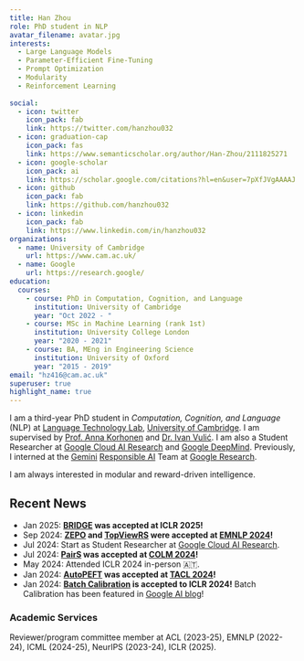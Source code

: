 ```yaml
---
title: Han Zhou
role: PhD student in NLP
avatar_filename: avatar.jpg
interests:
  - Large Language Models
  - Parameter-Efficient Fine-Tuning
  - Prompt Optimization
  - Modularity
  - Reinforcement Learning
  
social:
  - icon: twitter
    icon_pack: fab
    link: https://twitter.com/hanzhou032
  - icon: graduation-cap 
    icon_pack: fas
    link: https://www.semanticscholar.org/author/Han-Zhou/2111825271
  - icon: google-scholar
    icon_pack: ai
    link: https://scholar.google.com/citations?hl=en&user=7pXfJVgAAAAJ
  - icon: github
    icon_pack: fab
    link: https://github.com/hanzhou032
  - icon: linkedin
    icon_pack: fab
    link: https://www.linkedin.com/in/hanzhou032
organizations:
  - name: University of Cambridge
    url: https://www.cam.ac.uk/
  - name: Google
    url: https://research.google/
education:
  courses:
    - course: PhD in Computation, Cognition, and Language
      institution: University of Cambridge
      year: "Oct 2022 - "
    - course: MSc in Machine Learning (rank 1st)
      institution: University College London
      year: "2020 - 2021"
    - course: BA, MEng in Engineering Science
      institution: University of Oxford
      year: "2015 - 2019"
email: "hz416@cam.ac.uk"
superuser: true
highlight_name: true
---
```

I am a third-year PhD student in *Computation, Cognition, and Language* (NLP) at [Language Technology Lab](https://ltl.mmll.cam.ac.uk/), [University of Cambridge](https://www.cam.ac.uk/). I am supervised by [Prof. Anna Korhonen](https://sites.google.com/site/annakorhonen/) and [Dr. Ivan Vulić](https://sites.google.com/site/ivanvulic/). I am also a Student Researcher at [Google Cloud AI Research](https://research.google/) and [Google DeepMind](https://www.deepmind.com/). Previously, I interned at the [Gemini](https://deepmind.google/technologies/gemini/#introduction) [Responsible AI](https://research.google/teams/responsible-ai/) Team at [Google Research](https://research.google/).

I am always interested in modular and reward-driven intelligence. 

## Recent News
  - Jan 2025: **[BRIDGE](https://www.arxiv.org/abs/2502.00330) was accepted at ICLR 2025!**
  - Sep 2024: **[ZEPO](https://arxiv.org/abs/2406.11370) and [TopViewRS]() were accepted at [EMNLP 2024](https://arxiv.org/abs/2406.02537)!**
  - Jul 2024: Start as Student Researcher at [Google Cloud AI Research](https://research.google/).
  - Jul 2024: **[PairS](https://arxiv.org/abs/2403.16950) was accepted at [COLM 2024](https://colmweb.org/)!**
  - May 2024: Attended ICLR 2024 in-person 🇦🇹.
  - Jan 2024: **[AutoPEFT](https://arxiv.org/abs/2301.12132) was accepted at [TACL 2024](https://transacl.org/index.php/tacl)!**
  - Jan 2024: **[Batch Calibration](https://arxiv.org/abs/2309.17249) is accepted to ICLR 2024!** Batch Calibration has been featured in [Google AI blog](https://blog.research.google/2023/10/batch-calibration-rethinking.html)!

### Academic Services

Reviewer/program committee member at ACL (2023-25), EMNLP (2022-24), ICML (2024-25), NeurIPS (2023-24), ICLR (2025). 
